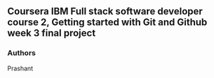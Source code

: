## Coursera IBM Full stack software developer course 2, Getting started with Git and Github week 3 final project

### Authors
Prashant
